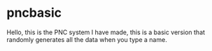 # pncbasic

Hello, this is the PNC system I have made, this is a basic version that randomly generates all the data when you type a name.
